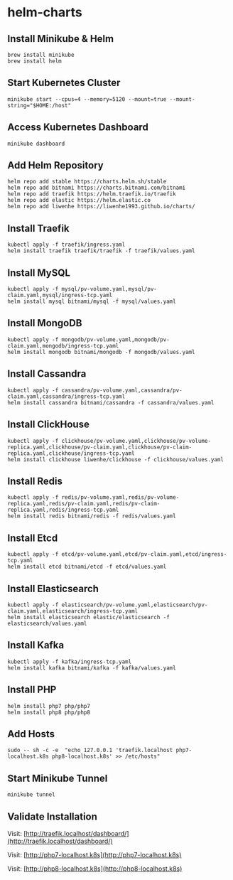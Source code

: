 # helm-charts
## Install Minikube & Helm
```
brew install minikube
brew install helm
```

## Start Kubernetes Cluster
```
minikube start --cpus=4 --memory=5120 --mount=true --mount-string="$HOME:/host"
```

## Access Kubernetes Dashboard
```
minikube dashboard
```

## Add Helm Repository
```
helm repo add stable https://charts.helm.sh/stable
helm repo add bitnami https://charts.bitnami.com/bitnami
helm repo add traefik https://helm.traefik.io/traefik
helm repo add elastic https://helm.elastic.co
helm repo add liwenhe https://liwenhe1993.github.io/charts/
```

## Install Traefik
```
kubectl apply -f traefik/ingress.yaml
helm install traefik traefik/traefik -f traefik/values.yaml
```

## Install MySQL
```
kubectl apply -f mysql/pv-volume.yaml,mysql/pv-claim.yaml,mysql/ingress-tcp.yaml
helm install mysql bitnami/mysql -f mysql/values.yaml
```

## Install MongoDB
```
kubectl apply -f mongodb/pv-volume.yaml,mongodb/pv-claim.yaml,mongodb/ingress-tcp.yaml
helm install mongodb bitnami/mongodb -f mongodb/values.yaml
```

## Install Cassandra
```
kubectl apply -f cassandra/pv-volume.yaml,cassandra/pv-claim.yaml,cassandra/ingress-tcp.yaml
helm install cassandra bitnami/cassandra -f cassandra/values.yaml
```

## Install ClickHouse
```
kubectl apply -f clickhouse/pv-volume.yaml,clickhouse/pv-volume-replica.yaml,clickhouse/pv-claim.yaml,clickhouse/pv-claim-replica.yaml,clickhouse/ingress-tcp.yaml
helm install clickhouse liwenhe/clickhouse -f clickhouse/values.yaml
```

## Install Redis
```
kubectl apply -f redis/pv-volume.yaml,redis/pv-volume-replica.yaml,redis/pv-claim.yaml,redis/pv-claim-replica.yaml,redis/ingress-tcp.yaml
helm install redis bitnami/redis -f redis/values.yaml
```

## Install Etcd
```
kubectl apply -f etcd/pv-volume.yaml,etcd/pv-claim.yaml,etcd/ingress-tcp.yaml
helm install etcd bitnami/etcd -f etcd/values.yaml
```

## Install Elasticsearch
```
kubectl apply -f elasticsearch/pv-volume.yaml,elasticsearch/pv-claim.yaml,elasticsearch/ingress-tcp.yaml
helm install elasticsearch elastic/elasticsearch -f elasticsearch/values.yaml
```

## Install Kafka
```
kubectl apply -f kafka/ingress-tcp.yaml
helm install kafka bitnami/kafka -f kafka/values.yaml
```

## Install PHP
```
helm install php7 php/php7
helm install php8 php/php8
```

## Add Hosts
```
sudo -- sh -c -e  "echo 127.0.0.1 'traefik.localhost php7-localhost.k8s php8-localhost.k8s' >> /etc/hosts"
```

## Start Minikube Tunnel
```
minikube tunnel
```

## Validate Installation
Visit: [http://traefik.localhost/dashboard/](http://traefik.localhost/dashboard/)

Visit: [http://php7-localhost.k8s](http://php7-localhost.k8s)

Visit: [http://php8-localhost.k8s](http://php8-localhost.k8s)
